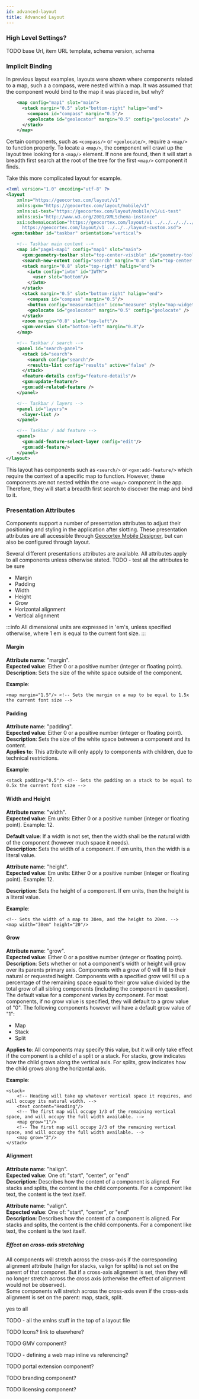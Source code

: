 ```yaml
---
id: advanced-layout
title: Advanced Layout
---
```


### High Level Settings?

TODO base Url, item URL template, schema version, schema

### Implicit Binding

In previous layout examples, layouts were shown where components related to a map, such a a compass, were nested within a map. It was assumed that the component would bind to the map it was placed in, but why?

```xml
    <map config="map1" slot="main">
      <stack margin="0.5" slot="bottom-right" halign="end">
        <compass id="compass" margin="0.5"/>
        <geolocate id="geolocator" margin="0.5" config="geolocate" />
      </stack>
    </map>
```

Certain components, such as `<compass/>` or `<geolocate/>`, require a `<map/>` to function properly. To locate a `<map/>`, the component will crawl up the layout tree looking for a `<map/>` element. If none are found, then it will start a breadth first search at the root of the tree for the first `<map/>` component it finds.

Take this more complicated layout for example.

```xml
<?xml version="1.0" encoding="utf-8" ?>
<layout
    xmlns="https://geocortex.com/layout/v1"
    xmlns:gxm="https://geocortex.com/layout/mobile/v1"
    xmlns:ui-test="https://geocortex.com/layout/mobile/v1/ui-test"
    xmlns:xsi="http://www.w3.org/2001/XMLSchema-instance"
    xsi:schemaLocation="https://geocortex.com/layout/v1 ../../../../../ViewerFramework/layout/layout-mobile.xsd
      https://geocortex.com/layout/v1 ../../../layout-custom.xsd">
  <gxm:taskbar id="taskbar" orientation="vertical">

    <!-- Taskbar main content -->
    <map id="page1-map1" config="map1" slot="main">
      <gxm:geometry-toolbar slot="top-center-visible" id="geometry-toolbar" config="geometry" margin="0.8" style="map-widget" active="false" />
      <search-new-extent config="search" margin="0.8" slot="top-center-visible" active="false" />
      <stack margin="0.8" slot="top-right" halign="end">
        <iwtm config="iwtm" id="IWTM">
          <user slot="bottom"/>
        </iwtm>
      </stack>
      <stack margin="0.5" slot="bottom-right" halign="end">
        <compass id="compass" margin="0.5"/>
        <button config="measureAction" icon="measure" style="map-widget" margin="0.5"/>
        <geolocate id="geolocator" margin="0.5" config="geolocate" />
      </stack>
      <zoom margin="0.8" slot="top-left"/>
      <gxm:version slot="bottom-left" margin="0.8"/>
    </map>

    <!-- Taskbar / search -->
    <panel id="search-panel">
      <stack id="search">
        <search config="search"/>
        <results-list config="results" active="false" />
      </stack>
      <feature-details config="feature-details"/>
      <gxm:update-feature/>
      <gxm:add-related-feature />
    </panel>

    <!-- Taskbar / layers -->
    <panel id="layers">
      <layer-list />
    </panel>

    <!-- Taskbar / add feature -->
    <panel>
      <gxm:add-feature-select-layer config="edit"/>
      <gxm:add-feature/>
    </panel>
</layout>
```

This layout has components such as `<search/>` or `<gxm:add-feature/>` which require the context of a specific map to function. However, these components are not nested within the one `<map/>` component in the app. Therefore, they will start a breadth first search to discover the map and bind to it.

### Presentation Attributes

Components support a number of presentation attributes to adjust their positioning and styling in the application after slotting. These presentation attributes are all accessible through [Geocortex Mobile Designer](https://apps.geocortex.com/mobileviewer/designer/), but can also be configured through layout.

Several different presentations attributes are available. All attributes apply to all components unless otherwise stated.
TODO - test all the attributes to be sure

-   Margin
-   Padding
-   Width
-   Height
-   Grow
-   Horizontal alignment
-   Vertical alignment

:::info
All dimensional units are expressed in 'em's, unless specified otherwise, where 1 em is equal to the current font size.
:::

#### Margin

**Attribute name**: "margin".  
**Expected value**: Either 0 or a positive number (integer or floating point).  
**Description**: Sets the size of the white space outside of the component.

**Example**:

```
<map margin="1.5"/> <!-- Sets the margin on a map to be equal to 1.5x the current font size -->
```

#### Padding

**Attribute name**: "padding".  
**Expected value**: Either 0 or a positive number (integer or floating point).  
**Description**: Sets the size of the white space between a component and its content.  
**Applies to**: This attribute will only apply to components with children, due to technical restrictions.

**Example**:

```
<stack padding="0.5"/> <!-- Sets the padding on a stack to be equal to 0.5x the current font size -->
```

#### Width and Height

**Attribute name**: "width".  
**Expected value**: Em units: Either 0 or a positive number (integer or floating point). Example: 12.

**Default value**: If a width is not set, then the width shall be the natural width of the component (however much space it needs).  
**Description**: Sets the width of a component. If em units, then the width is a literal value.

**Attribute name**: "height".  
**Expected value**: Em units: Either 0 or a positive number (integer or floating point). Example: 12.

**Description**: Sets the height of a component. If em units, then the height is a literal value.

**Example**:

```
<!-- Sets the width of a map to 30em, and the height to 20em. -->
<map width="30em" height="20"/>
```

#### Grow

**Attribute name**: "grow".  
**Expected value**: Either 0 or a positive number (integer or floating point).  
**Description**: Sets whether or not a component's width or height will grow over its parents primary axis. Components with a grow of 0 will fill to their natural or requested height. Components with a specified grow will fill up a percentage of the remaining space equal to their grow value divided by the total grow of all sibling components (including the component in question).  
The default value for a component varies by component. For most components, if no grow value is specified, they will default to a grow value of "0". The following components however will have a default grow value of "1":

-   Map
-   Stack
-   Split

**Applies to**: All components may specify this value, but it will only take effect if the component is a child of a split or a stack. For stacks, grow indicates how the child grows along the vertical axis. For splits, grow indicates how the child grows along the horizontal axis.

**Example**:

```
<stack>
    <!-- Heading will take up whatever vertical space it requires, and will occupy its natural width. -->
    <text content="Heading"/>
    <!-- The first map will occupy 1/3 of the remaining vertical space, and will occupy the full width available. -->
    <map grow="1"/>
    <!-- The first map will occupy 2/3 of the remaining vertical space, and will occupy the full width available. -->
    <map grow="2"/>
</stack>
```

#### Alignment

**Attribute name**: "halign".  
**Expected value**: One of: "start", "center", or "end"  
**Description**: Describes how the content of a component is aligned. For stacks and splits, the content is the child components. For a component like text, the content is the text itself.

**Attribute name**: "valign".  
**Expected value**: One of: "start", "center", or "end"  
**Description**: Describes how the content of a component is aligned. For stacks and splits, the content is the child components. For a component like text, the content is the text itself.

##### Effect on cross-axis stretching

All components will stretch across the cross-axis if the corresponding alignment attribute (halign for stacks, valign for splits) is not set on the parent of that componet. But if a cross-axis alignment is set, then they will no longer stretch across the cross axis (otherwise the effect of alignment would not be observed).  
Some components will stretch across the cross-axis even if the cross-axis alignment is set on the parent: map, stack, split.

yes to all

TODO - all the xmlns stuff in the top of a layout file

TODO Icons? link to elsewhere?

TODO GMV component?

TODO - defining a web map inline vs referencing?

TODO portal extension component?

TODO branding component?

TODO licensing component?
